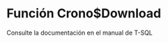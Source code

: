 ﻿---
FunctionName: "Crono$Download"
FunctionType: "Crono"
Autogenerated: true
---

# Función  Crono$Download

Consulte la documentación en el manual de T-SQL
